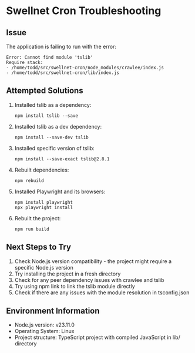 # Swellnet Cron Troubleshooting

## Issue
The application is failing to run with the error:
```
Error: Cannot find module 'tslib'
Require stack:
- /home/todd/src/swellnet-cron/node_modules/crawlee/index.js
- /home/todd/src/swellnet-cron/lib/index.js
```

## Attempted Solutions
1. Installed tslib as a dependency:
   ```
   npm install tslib --save
   ```

2. Installed tslib as a dev dependency:
   ```
   npm install --save-dev tslib
   ```

3. Installed specific version of tslib:
   ```
   npm install --save-exact tslib@2.8.1
   ```

4. Rebuilt dependencies:
   ```
   npm rebuild
   ```

5. Installed Playwright and its browsers:
   ```
   npm install playwright
   npx playwright install
   ```

6. Rebuilt the project:
   ```
   npm run build
   ```

## Next Steps to Try
1. Check Node.js version compatibility - the project might require a specific Node.js version
2. Try installing the project in a fresh directory
3. Check for any peer dependency issues with crawlee and tslib
4. Try using npm link to link the tslib module directly
5. Check if there are any issues with the module resolution in tsconfig.json

## Environment Information
- Node.js version: v23.11.0
- Operating System: Linux
- Project structure: TypeScript project with compiled JavaScript in lib/ directory

